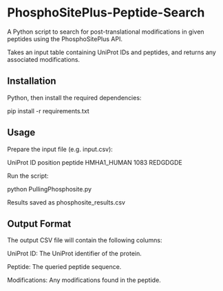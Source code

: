 # PhosphoSitePlus-Peptide-Search

A Python script to search for post-translational modifications in given peptides using the PhosphoSitePlus API. 

Takes an input table containing UniProt IDs and peptides, and returns any associated modifications.


## Installation

Python, then install the required dependencies:

pip install -r requirements.txt


## Usage

Prepare the input file (e.g. input.csv):

UniProt ID	position	peptide
HMHA1_HUMAN	1083	REDGDGDE

Run the script:

python PullingPhosphosite.py

Results saved as phosphosite_results.csv


## Output Format

The output CSV file will contain the following columns:

UniProt ID: The UniProt identifier of the protein.

Peptide: The queried peptide sequence.

Modifications: Any modifications found in the peptide.

